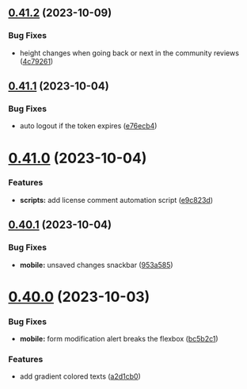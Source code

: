 ## [0.41.2](https://github.com/onesoft-sudo/sudobot-dashboard/compare/v0.41.1...v0.41.2) (2023-10-09)


### Bug Fixes

* height changes when going back or next in the community reviews ([4c79261](https://github.com/onesoft-sudo/sudobot-dashboard/commit/4c79261ee20adedc0eb44574cb4835b66dede705))



## [0.41.1](https://github.com/onesoft-sudo/sudobot-dashboard/compare/v0.41.0...v0.41.1) (2023-10-04)


### Bug Fixes

* auto logout if the token expires ([e76ecb4](https://github.com/onesoft-sudo/sudobot-dashboard/commit/e76ecb464fbec7739b236335f02b19c7410d91a8))



# [0.41.0](https://github.com/onesoft-sudo/sudobot-dashboard/compare/v0.40.1...v0.41.0) (2023-10-04)


### Features

* **scripts:** add license comment automation script ([e9c823d](https://github.com/onesoft-sudo/sudobot-dashboard/commit/e9c823dcd03295fee4156d75ffaaa5aae16762e6))



## [0.40.1](https://github.com/onesoft-sudo/sudobot-dashboard/compare/v0.40.0...v0.40.1) (2023-10-04)


### Bug Fixes

* **mobile:** unsaved changes snackbar ([953a585](https://github.com/onesoft-sudo/sudobot-dashboard/commit/953a5853f9e0d60ac9c55619c40112c4b0aca50c))



# [0.40.0](https://github.com/onesoft-sudo/sudobot-dashboard/compare/v0.39.0...v0.40.0) (2023-10-03)


### Bug Fixes

* **mobile:** form modification alert breaks the flexbox ([bc5b2c1](https://github.com/onesoft-sudo/sudobot-dashboard/commit/bc5b2c1c6a576bc52f6a2391b2ed55b7954348ed))


### Features

* add gradient colored texts ([a2d1cb0](https://github.com/onesoft-sudo/sudobot-dashboard/commit/a2d1cb0ca4c391ee8a47b86af6733628fdf8b786))



